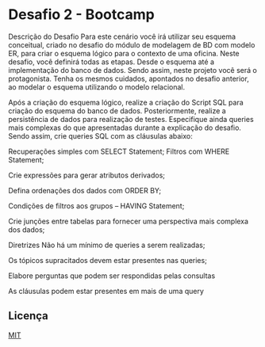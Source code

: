# Desafio 2 - Bootcamp

Descrição do Desafio
Para este cenário você irá utilizar seu esquema conceitual, criado no desafio do módulo de modelagem de BD com modelo ER, para criar o esquema lógico para o contexto de uma oficina. Neste desafio, você definirá todas as etapas. Desde o esquema até a implementação do banco de dados. Sendo assim, neste projeto você será o protagonista. Tenha os mesmos cuidados, apontados no desafio anterior, ao modelar o esquema utilizando o modelo relacional.

Após a criação do esquema lógico, realize a criação do Script SQL para criação do esquema do banco de dados. Posteriormente, realize a persistência de dados para realização de testes. Especifique ainda queries mais complexas do que apresentadas durante a explicação do desafio. Sendo assim, crie queries SQL com as cláusulas abaixo:

Recuperações simples com SELECT Statement;
Filtros com WHERE Statement;

Crie expressões para gerar atributos derivados;

Defina ordenações dos dados com ORDER BY;

Condições de filtros aos grupos – HAVING Statement;

Crie junções entre tabelas para fornecer uma perspectiva mais complexa dos dados;

Diretrizes
Não há um mínimo de queries a serem realizadas;

Os tópicos supracitados devem estar presentes nas queries;

Elabore perguntas que podem ser respondidas pelas consultas

As cláusulas podem estar presentes em mais de uma query
## Licença

[MIT](https://choosealicense.com/licenses/mit/)
